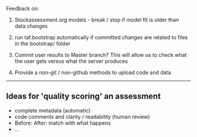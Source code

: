 
Feedback on:

1. Stockassessment.org models - break / stop if model fit is older than data changes

2. run taf.bootstrap automatically if committed changes are related to files in the bootstrap/ folder

3. Commit user results to Master branch?  This will allow us to check what the user gets versus what the server produces

4. Provide a non-git / non-github methods to upload code and data

----

## Ideas for 'quality scoring' an assessment

* complete metadata (automatic)
* code comments and clarity / readability (human review)
* Before: After: match with what happens
* ...
